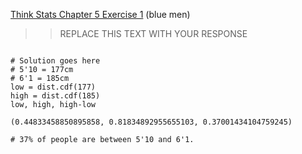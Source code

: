 [Think Stats Chapter 5 Exercise 1](http://greenteapress.com/thinkstats2/html/thinkstats2006.html#toc50) (blue men)

>> REPLACE THIS TEXT WITH YOUR RESPONSE

```

# Solution goes here
# 5'10 = 177cm 
# 6'1 = 185cm
low = dist.cdf(177)
high = dist.cdf(185)
low, high, high-low

(0.44833458850895858, 0.81834892955655103, 0.37001434104759245)

# 37% of people are between 5'10 and 6'1. 
```
